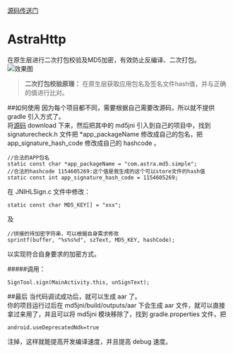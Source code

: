 [源码传送门](https://github.com/atove/AstraMD5)
# AstraHttp
在原生层进行二次打包校验及MD5加密，有效防止反编译、二次打包。    
![效果图](http://upload-images.jianshu.io/upload_images/5088149-462e307d4230e542.gif?imageMogr2/auto-orient/strip%7CimageView2/2/w/240 )

>**二次打包校验原理：**
在原生层获取应用包名及签名文件hash值，并与正确的值进行比对。

##如何使用
因为每个项目都不同，需要根据自己需要改源码，所以就不提供 gradle 引入方式了。   
将[源码](https://github.com/atove/AstraMD5) download 下来，然后把其中的 md5jni 引入到自己的项目中，找到 signaturecheck.h 文件把 *app_packageName 修改成自己的包名，把 app_signature_hash_code 修改成自己的 hashcode 。
```
//合法的APP包名
static const char *app_packageName = "com.astra.md5.simple";
//合法的hashcode 1154605269:这个值是我生成的这个可以store文件的hash值
static const int app_signature_hash_code = 1154605269;
```
在 JNIHLSign.c 文件中修改：
```
static const char MD5_KEY[] = "xxx";
```
及
```
//拼接的待加密字符串，可以根据自身需求修改
sprintf(buffer, "%s%s%d", szText, MD5_KEY, hashCode);
```
以实现符合自身要求的加密方式。

#####调用：
```
SignTool.sign(MainActivity.this, unSignText);
```

##最后
当代码调试成功后，就可以生成 aar 了。   
你的项目运行过后在 md5jni/build/outputs/aar 下会生成 aar 文件，就可以直接拿过来用了，并且可以将 md5jni 模块移除了，找到 gradle.properties 文件，把
```
android.useDeprecatedNdk=true
```
注掉，这样就能提高开发编译速度，并且提高 debug 速度。
